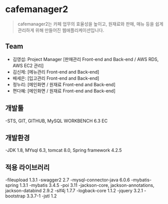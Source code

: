 # cafemanager2
>cafemanager2는 카페 업무의 효율성을 높이고, 원재료와 판매, 매뉴 등을 쉽게 관리하게 위해 만들어진 웹애플리케이션입니다.

## Team
- 김영섭: Project Manager [판매관리 Front-end and Back-end / AWS RDS, AWS EC2 관리]
- 김신제: [메뉴관리 Front-end and Back-end]
- 배세은: [입고관리 Front-end and Back-end]
- 정누리: [메인화면 / 원재료 Front-end and Back-end]
- 편다혜: [메인화면 / 원재료 Front-end and Back-end] 

## 개발툴
-STS, GIT, GITHUB, MySQL WORKBENCH 6.3 EC

## 개발환경
-JDK 1.8, MYsql 6.3, tomcat 8.0, Spring framework 4.2.5

## 적용 라이브러리
-fileupload 1.3.1
-swagger2 2.7
-mysql-connector-java 6.0.6
-mybatis-spring 1.3.1
-mybatis 3.4.5
-poi 3.11
-jackson-core, jackson-annotations, jackson-databind 2.9.2
-slf4j 1.7.7
-logback-core 1.1.2
-jquery 3.2.1
-bootstrap 3.3.7-1
-jstl 1.2
